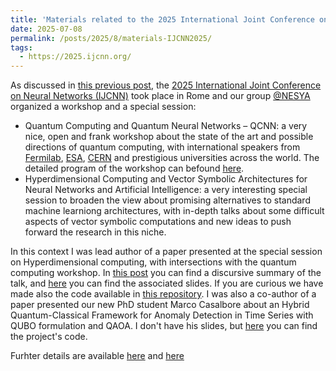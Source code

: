 ```yaml
---
title: 'Materials related to the 2025 International Joint Conference on Neural Networks'
date: 2025-07-08
permalink: /posts/2025/8/materials-IJCNN2025/
tags:
  - https://2025.ijcnn.org/
---
```


As discussed in [this previous post](https://leonardolavagna.github.io/posts/2025/5/IJCNN25/), the [2025 International Joint Conference on Neural Networks (IJCNN)](https://2025.ijcnn.org/) took place in Rome and our group [@NESYA](https://sites.google.com/view/nesya-it/home) organized a workshop and a special session:
- Quantum Computing and Quantum Neural Networks – QCNN: a very nice, open and frank workshop about the state of the art and possible directions of quantum computing, with international speakers from [Fermilab](https://www.fnal.gov/), [ESA](https://www.esa.int/), [CERN](https://home.cern/) and prestigious universities across the world. The detailed program of the workshop can befound [here](/assets/files/ijcnn2025-1.pdf). 
- Hyperdimensional Computing and Vector Symbolic Architectures for Neural Networks and Artificial Intelligence: a very interesting special session to broaden the view about promising alternatives to standard machine learniong architectures, with in-depth talks about some difficult aspects of vector symbolic computations and new ideas to push forward the research in this niche. 

In this context I was lead author of a paper presented at the special session on Hyperdimensional computing, with intersections with the quantum computing workshop. In [this post](https://lavagnaleo.wordpress.com/2025/04/26/merging-hyperdimensional-computing-and-quantum-computing/) you can find a discursive summary of the talk, and [here](/assets/files/ijcnn2025-2.pdf) you can find the associated slides. If you are curious we have made also the code available in [this repository](https://github.com/leonardoLavagna/qhdc). I was also a co-author of a paper presented our new PhD student Marco Casalbore about an Hybrid Quantum-Classical Framework for Anomaly Detection in Time Series with QUBO
formulation and QAOA. I don't have his slides, but [here](https://github.com/NesyaLab/Quantum_Anomaly_Detection) you can find the project's code.

Furhter details are available [here](https://sites.google.com/view/nesya/events/QCNN) and [here](https://drive.google.com/file/d/1BAD3-UKQaBYvXazGLzTzLABpmKF-MYuk/view)
